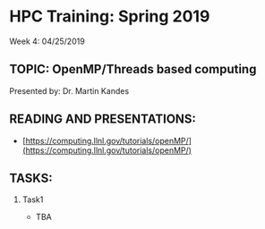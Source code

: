 # HPC Training:  Spring 2019
 Week 4: 04/25/2019

## TOPIC: OpenMP/Threads based computing 
Presented by: Dr. Martin Kandes

## READING AND PRESENTATIONS:
* [https://computing.llnl.gov/tutorials/openMP/](https://computing.llnl.gov/tutorials/openMP/)

## TASKS:
1. Task1

     - TBA


